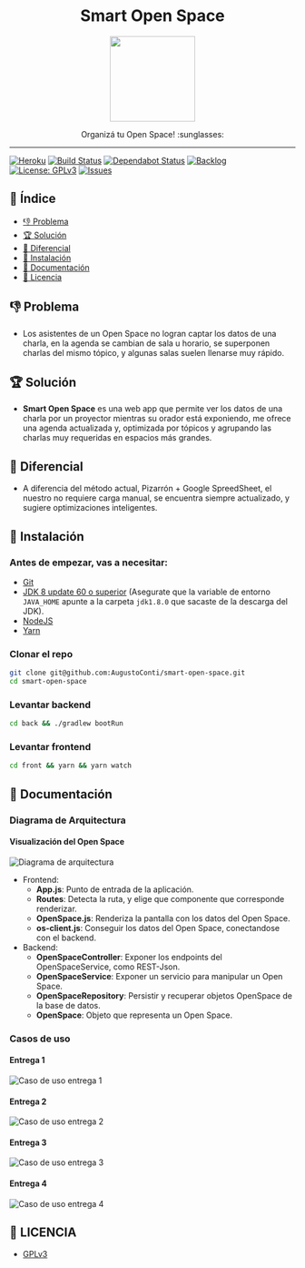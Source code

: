 <h1 align="center">
  Smart Open Space
</h1>
<p align="center">
  <img src="/other/logo.svg" width="150" height="150" />
</p>
<p align="center">
  Organizá tu Open Space! :sunglasses:
</p>

<hr />

[![Heroku][heroku-badge]][heroku]
[![Build Status][build-badge]][build]
[![Dependabot Status][dependabot-badge]][dependabot]
[![Backlog][backlog-badge]][backlog]
[![License: GPLv3][license-badge]][license]
[![Issues][issues-badge]][issues]

## 📖 Índice
- [👎 Problema](#-problema)
- [🏆 Solución](#-solución)
- [🎉 Diferencial](#-diferencial)
- [🔧 Instalación](#-instalación)
- [📜 Documentación](#-documentación)
- [👮 Licencia](#-licencia)

## 👎 Problema
- Los asistentes de un Open Space no logran captar los datos de una charla, en la agenda se cambian de sala u horario, se superponen charlas del mismo tópico, y algunas salas suelen llenarse muy rápido.

## 🏆 Solución
- **Smart Open Space** es una web app que permite ver los datos de una charla por un proyector mientras su orador está
exponiendo, me ofrece una agenda actualizada y, optimizada por tópicos y agrupando las charlas muy requeridas en espacios más grandes.

## 🎉 Diferencial
- A diferencia del método actual, Pizarrón + Google SpreedSheet, el nuestro no requiere carga manual, se encuentra siempre actualizado, y sugiere optimizaciones inteligentes.

## 🔧 Instalación
### Antes de empezar, vas a necesitar:
  - [Git][git]
  - [JDK 8 update 60 o superior][java8] (Asegurate que la variable de entorno `JAVA_HOME` apunte a la carpeta `jdk1.8.0` que sacaste de la descarga del JDK).
  - [NodeJS][node]
  - [Yarn][yarn]

### Clonar el repo
```sh
git clone git@github.com:AugustoConti/smart-open-space.git
cd smart-open-space
```

### Levantar backend
```sh
cd back && ./gradlew bootRun
```

### Levantar frontend
```sh
cd front && yarn && yarn watch
```

## 📜 Documentación

### Diagrama de Arquitectura

#### Visualización del Open Space

![Diagrama de arquitectura](/other/Arquitectura.png)

- Frontend:
  - **App.js**: Punto de entrada de la aplicación.
  - **Routes**: Detecta la ruta, y elige que componente que corresponde renderizar.
  - **OpenSpace.js**: Renderiza la pantalla con los datos del Open Space.
  - **os-client.js**: Conseguir los datos del Open Space, conectandose con el backend.
- Backend:
  - **OpenSpaceController**: Exponer los endpoints del OpenSpaceService, como REST-Json.
  - **OpenSpaceService**: Exponer un servicio para manipular un Open Space.
  - **OpenSpaceRepository**: Persistir y recuperar objetos OpenSpace de la base de datos.
  - **OpenSpace**: Objeto que representa un Open Space.

### Casos de uso
#### Entrega 1
![Caso de uso entrega 1](/other/CasoDeUso.png)

#### Entrega 2
![Caso de uso entrega 2](/other/CasoDeUso2.png)

#### Entrega 3
![Caso de uso entrega 3](/other/CasoDeUso3.png)

#### Entrega 4
![Caso de uso entrega 4](/other/CasoDeUso4.png)

## 👮 LICENCIA
- [GPLv3](LICENSE)

[backlog]: https://trello.com/b/A3IsSe1r/smartopenspace
[backlog-badge]: https://img.shields.io/badge/trello-backlog-blue?style=flat-square&logo=trello
[build]: https://travis-ci.org/AugustoConti/smart-open-space
[build-badge]: https://img.shields.io/travis/AugustoConti/smart-open-space?logo=travis&style=flat-square
[dependabot]: https://dependabot.com
[dependabot-badge]: https://api.dependabot.com/badges/status?host=github&repo=AugustoConti/smart-open-space
[git]: https://help.github.com/set-up-git-redirect
[heroku]: https://smartopenspace.herokuapp.com
[heroku-badge]: https://img.shields.io/badge/heroku-deploy-ff69b4?style=flat-square&logo=heroku
[issues]: https://github.com/AugustoConti/smart-open-space/issues
[issues-badge]: https://img.shields.io/github/issues-raw/AugustoConti/smart-open-space?style=flat-square
[java8]: https://www.oracle.com/technetwork/java/javase/downloads/index.html
[license]: LICENCIA
[license-badge]: https://img.shields.io/github/license/AugustoConti/smart-open-space?style=flat-square
[node]: https://nodejs.org
[yarn]: https://yarnpkg.com/en/docs/install

